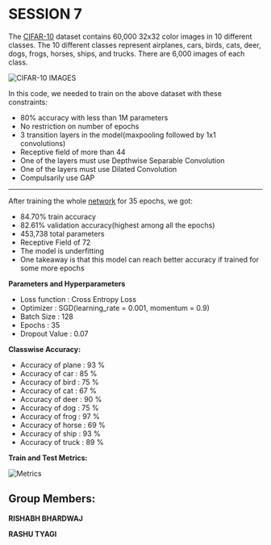 # SESSION 7

The [CIFAR-10](https://www.cs.toronto.edu/~kriz/cifar.html) dataset contains 60,000 32x32 color images in 10 different classes. The 10 different classes represent airplanes, cars, birds, cats, deer, dogs, frogs, horses, ships, and trucks. There are 6,000 images of each class.

![CIFAR-10 IMAGES](https://storage.googleapis.com/kaggle-competitions/kaggle/3649/media/cifar-10.png)

In this code, we needed to train on the above dataset with these constraints:

* 80% accuracy with less than 1M parameters
* No restriction on number of epochs
* 3 transition layers in the model(maxpooling followed by 1x1 convolutions)
* Receptive field of more than 44
* One of the layers must use Depthwise Separable Convolution
* One of the layers must use Dilated Convolution
* Compulsarily use GAP

---

After training the whole [network](https://github.com/rishabh-bhardwaj-64rr/EVA5/blob/master/S7/model.py) for 35 epochs, we got:

* 84.70% train accuracy
* 82.61% validation accuracy(highest among all the epochs)
* 453,738 total parameters
* Receptive Field of 72
* The model is underfitting
* One takeaway is that this model can reach better accuracy if trained for some more epochs

**Parameters and Hyperparameters**
* Loss function : Cross Entropy Loss
* Optimizer : SGD(learning_rate = 0.001, momentum = 0.9)
* Batch Size : 128
* Epochs : 35
* Dropout Value : 0.07

**Classwise Accuracy:**
  * Accuracy of plane : 93 %
  * Accuracy of   car : 85 %
  * Accuracy of  bird : 75 %
  * Accuracy of   cat : 67 %
  * Accuracy of  deer : 90 %
  * Accuracy of   dog : 75 %
  * Accuracy of  frog : 97 %
  * Accuracy of horse : 69 %
  * Accuracy of  ship : 93 %
  * Accuracy of truck : 89 %
  
  **Train and Test Metrics:**
  
  ![Metrics](https://github.com/rishabh-bhardwaj-64rr/EVA5/blob/master/S7/images/metrics.png)
  
  ## Group Members:
  **RISHABH BHARDWAJ**
  
  **RASHU TYAGI**
  
